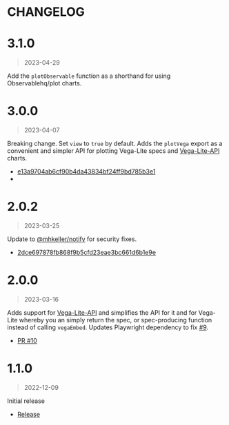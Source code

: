 CHANGELOG
===

# 3.1.0

> 2023-04-29

Add the `plotObservable` function as a shorthand for using Observablehq/plot charts.

# 3.0.0

> 2023-04-07

Breaking change. Set `view` to `true` by default. Adds the `plotVega` export as a convenient and simpler API for plotting Vega-Lite specs and [Vega-Lite-API](https://github.com/vega/vega-lite-api) charts.

* [e13a9704ab6cf90b4da43834bf24ff9bd785b3e1](https://github.com/mhkeller/plot/commit/e13a9704ab6cf90b4da43834bf24ff9bd785b3e1)
* 
# 2.0.2

> 2023-03-25

Update to [@mhkeller/notify](https://github.com/mhkeller/notify) for security fixes.

* [2dce697878fb868f9b5cfd23eae3bc661d6b1e9e](https://github.com/mhkeller/plot/commit/2dce697878fb868f9b5cfd23eae3bc661d6b1e9e)

# 2.0.0

> 2023-03-16

Adds support for [Vega-Lite-API](https://vega.github.io/vega-lite-api/) and simplifies the API for it and for Vega-Lite whereby you an simply return the spec, or spec-producing function instead of calling `vegaEmbed`. Updates Playwright dependency to fix [#9](https://github.com/mhkeller/plot/issues/9).

* [PR #10](https://github.com/mhkeller/plot/pull/10)

# 1.1.0

> 2022-12-09

Initial release

* [Release](https://github.com/mhkeller/plot/releases/tag/v1.1.0)
